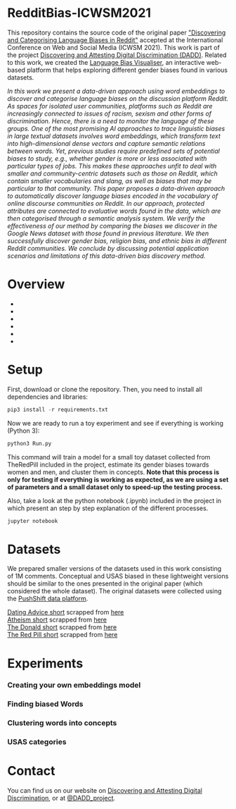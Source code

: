# RedditBias-ICWSM2021
This repository contains the source code of the original paper ["Discovering and Categorising Language Biases in Reddit"]() accepted at the International Conference on Web and Social Media (ICWSM 2021). This work is part of the project [Discovering and Attesting Digital Discrimination (DADD)](http://dadd-project.org/). 
Related to this work, we created the [Language Bias Visualiser](https://xfold.github.io/WE-GenderBiasVisualisationWeb/), an interactive web-based platform that helps exploring different gender biases found in various datasets.

<i>In this work we present a data-driven approach using word embeddings to discover and categorise language biases on the discussion platform Reddit. As spaces for isolated user communities, platforms such as Reddit are increasingly connected to issues of racism, sexism and other forms of discrimination. Hence, there is a need to monitor the language of these groups. One of the most promising AI approaches to trace linguistic biases in large textual datasets involves word embeddings, which transform text into high-dimensional dense vectors and capture semantic relations between words. Yet, previous studies require predefined sets of potential biases to study, e.g., whether gender is more or less associated with particular types of jobs. This makes these approaches unfit to deal with smaller and community-centric datasets such as those on Reddit, which contain smaller vocabularies and slang, as well as biases that may be particular to that community. This paper proposes a data-driven approach to automatically discover language biases encoded in the vocabulary of online discourse communities on Reddit. In our approach, protected attributes are connected to evaluative words found in the data, which are then categorised through a semantic analysis system. We verify the effectiveness of our method by comparing the biases we discover in the Google News dataset with those found in previous literature. We then successfully discover gender bias, religion bias, and ethnic bias in different Reddit communities. We conclude by discussing potential application scenarios and limitations of this data-driven bias discovery method.</i>


# Overview
<ul>
  <li></li>
  <li></li>
  <li></li>
  <li></li>
  <li></li>
  <li></li>
</ul>

# Setup
First, download or clone the repository. Then, you need to install all dependencies and libraries:
```python
pip3 install -r requirements.txt
```
Now we are ready to run a toy experiment and see if everything is working (Python 3):
```python
python3 Run.py
```
This command will train a model for a small toy dataset collected from TheRedPill included in the project, estimate its gender biases towards women and men, and cluster them in concepts. <b>Note that this process is only for testing if everything is working as expected, as we are using a set of parameters and a small dataset only to speed-up the testing process.</b>

Also, take a look at the python notebook (.ipynb) included in the project in which present an step by step explanation of the different processes.
```python
jupyter notebook
```

# Datasets
We prepared smaller versions of the datasets used in this work consisting of 1M comments. Conceptual and USAS biased in these lightweight versions should be similar to the ones presented in the original paper (which considered the whole dataset). The original datasets were collected using the [PushShift data platform](https://pushshift.io/).

[Dating Advice short](https://osf.io/3rzkb) scrapped from [here](https://www.reddit.com/r/dating_advice/)<br>
[Atheism short](https://osf.io/v2wrg) scrapped from [here](https://www.reddit.com/r/atheism/)<br>
[The Donald short](https://osf.io/g8wsz) scrapped from [here](https://www.reddit.com/r/the_donald/)<br>
[The Red Pill short](https://osf.io/vn6cu) scrapped from [here](https://www.trp.red/feed/) <br>


# Experiments



### Creating your own embeddings model

### Finding biased Words

### Clustering words into concepts
### USAS categories

# Contact
You can find us on our website on [Discovering and Attesting Digital Discrimination](http://dadd-project.org/), or at [@DADD_project](https://twitter.com/DADD_project).
